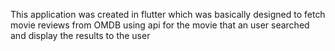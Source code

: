 This application was created in flutter which was basically designed to fetch movie reviews from OMDB using api for the movie that an user searched and display the results to the user
